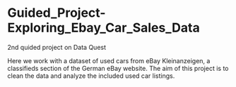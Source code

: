 # Guided_Project-Exploring_Ebay_Car_Sales_Data
 2nd quided project on Data Quest

Here we work with a dataset of used cars from eBay Kleinanzeigen, a classifieds section of the German eBay website. The aim of this project is to clean the data and analyze the included used car listings.

